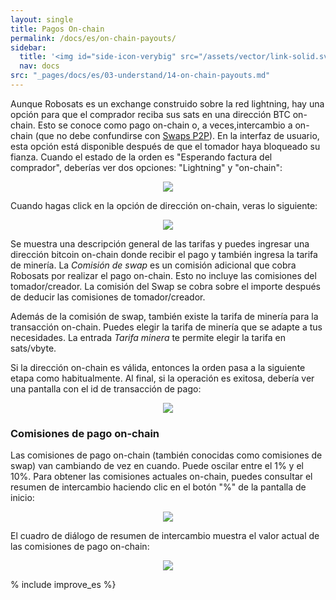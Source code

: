 ```yaml
---
layout: single
title: Pagos On-chain
permalink: /docs/es/on-chain-payouts/
sidebar:
  title: '<img id="side-icon-verybig" src="/assets/vector/link-solid.svg"/>Pagos on-chain'
  nav: docs
src: "_pages/docs/es/03-understand/14-on-chain-payouts.md"
---
```


Aunque Robosats es un exchange construido sobre la red lightning, hay una opción para que el comprador reciba sus sats en una dirección BTC on-chain. Esto se conoce como pago on-chain o, a veces,intercambio a on-chain (que no debe confundirse con [Swaps P2P](/docs/es/swaps/es)). En la interfaz de usuario, esta opción está disponible después de que el tomador haya bloqueado su fianza.
Cuando el estado de la orden es "Esperando factura del comprador", deberías ver dos opciones: "Lightning" y "on-chain":

<div align="center">
    <img src="/assets/images/understand/14-on-chain-payouts/contract-box-on-waiting-for-buyer-invoice.png"/>
</div>

Cuando hagas click en la opción de dirección on-chain, veras lo siguiente:

<div align="center">
    <img src="/assets/images/understand/14-on-chain-payouts/on-chain-box.png"/>
</div>

Se muestra una descripción general de las tarifas y puedes ingresar una dirección bitcoin on-chain donde recibir el pago y también ingresa la tarifa de minería. La *Comisión de swap* es un comisión adicional que cobra Robosats por realizar el pago on-chain. Esto no incluye las comisiones del tomador/creador. La comisión del Swap se cobra sobre el importe después de deducir las comisiones de tomador/creador.

Además de la comisión de swap, también existe la tarifa de minería para la transacción on-chain. Puedes elegir la tarifa de minería que se adapte a tus necesidades. La entrada *Tarifa minera* te permite elegir la tarifa en sats/vbyte.

Si la dirección on-chain es válida, entonces la orden pasa a la siguiente etapa como habitualmente. Al final, si la operación es exitosa, debería ver una pantalla con el id de transacción de pago:

<div align="center">
    <img src="/assets/images/understand/14-on-chain-payouts/successful-trade-on-chain.png"/>
</div>

### Comisiones de pago on-chain

Las comisiones de pago on-chain (también conocidas como comisiones de swap) van cambiando de vez en cuando. Puede oscilar entre el 1% y el 10%. Para obtener las comisiones actuales on-chain, puedes consultar el resumen de intercambio haciendo clic en el botón "%" de la pantalla de inicio:

<div align="center">
    <img src="/assets/images/understand/14-on-chain-payouts/exchange-info-icon.png"/>
</div>

El cuadro de diálogo de resumen de intercambio muestra el valor actual de las comisiones de pago on-chain:

<div align="center">
    <img src="/assets/images/understand/14-on-chain-payouts/exchange-summary.png"/>
</div>

% include improve_es %}
